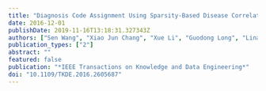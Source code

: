 ```yaml
---
title: "Diagnosis Code Assignment Using Sparsity-Based Disease Correlation Embedding"
date: 2016-12-01
publishDate: 2019-11-16T13:18:31.327343Z
authors: ["Sen Wang", "Xiao Jun Chang", "Xue Li", "Guodong Long", "Lina Yao", "Quan Z. Sheng"]
publication_types: ["2"]
abstract: ""
featured: false
publication: "*IEEE Transactions on Knowledge and Data Engineering*"
doi: "10.1109/TKDE.2016.2605687"
---
```


